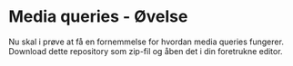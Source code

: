 # Media queries - Øvelse

Nu skal i prøve at få en fornemmelse for hvordan media queries fungerer.
Download dette repository som zip-fil og åben det i din foretrukne editor.

